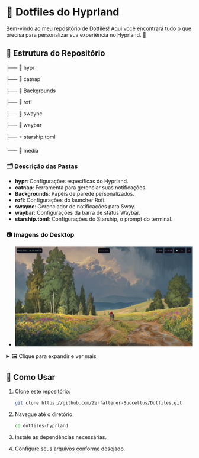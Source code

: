 

# 🎨 Dotfiles do Hyprland

Bem-vindo ao meu repositório de Dotfiles! Aqui você encontrará tudo o que precisa para personalizar sua experiência no Hyprland. 🌟

## 📁 Estrutura do Repositório



├── 📂 hypr

├── 📂 catnap

├── 📂 Backgrounds

├── 📂 rofi

├── 📂 swaync

├── 📂 waybar

├── ⭐ starship.toml

└── 📂 media
    


### 🗂️ Descrição das Pastas

- **hypr**: Configurações específicas do Hyprland.
- **catnap**: Ferramenta para gerenciar suas notificações.
- **Backgrounds**: Papéis de parede personalizados.
- **rofi**: Configurações do launcher Rofi.
- **swaync**: Gerenciador de notificações para Sway.
- **waybar**: Configurações da barra de status Waybar.
- **starship.toml**: Configurações do Starship, o prompt do terminal.

### 📷 Imagens do Desktop

- ![Imagem 1](media/2024-11-04-152845_hyprshot.png)
<details>
<summary>🖼️ Clique para expandir e ver mais</summary>


- ![Imagem 2](media/2024-11-04-152853_hyprshot.png)
- ![Imagem 3](media/2024-11-04-152900_hyprshot.png)
- ![Imagem 4](media/2024-11-04-152910_hyprshot.png)
- ![Imagem 5](media/2024-11-04-152935_hyprshot.png)
- ![Imagem 6](media/2024-11-04-152946_hyprshot.png)
- ![Imagem 7](media/2024-11-04-153003_hyprshot.png)

</details>

## 🚀 Como Usar

1. Clone este repositório: 
   ```bash
   git clone https://github.com/Zerfallener-Succellus/Dotfiles.git
   ```

2. Navegue até o diretório:
   ```bash
   cd dotfiles-hyprland
   ```

3. Instale as dependências necessárias.

4. Configure seus arquivos conforme desejado.


